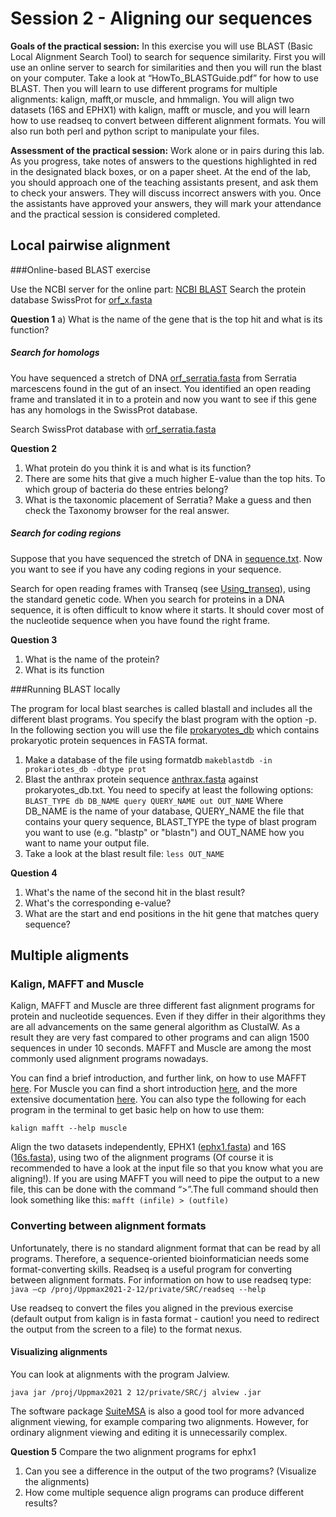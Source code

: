 
# Session 2 - Aligning our sequences 

**Goals of the practical session:** In this exercise you will use BLAST (Basic Local Alignment Search Tool) to search for sequence similarity. First you will use an online server to search for similarities and then you will run the blast on your computer. Take a look at “HowTo_BLASTGuide.pdf” for how to use BLAST. Then you will learn to use different programs for multiple alignments: kalign, mafft,or muscle, and hmmalign. You will align two datasets (16S and EPHX1) with kalign, mafft or muscle, and you will learn how to use readseq to convert between different alignment formats. You will also run both perl and python script to manipulate your files.

**Assessment of the practical session:** Work alone or in pairs during this lab. As you progress, take notes of answers to the questions highlighted in red in the designated black boxes, or on a paper sheet. At the end of the lab, you should approach one of the teaching assistants present, and ask them to check your answers. They will discuss incorrect answers with you. Once the assistants have approved your answers, they will mark your attendance and the practical session is considered completed.

## Local pairwise alignment
###Online-based BLAST exercise

Use the NCBI server for the online part: [NCBI BLAST](https://blast.ncbi.nlm.nih.gov/Blast.cgi?PROGRAM=blastp&PAGE_TYPE=BlastSearch&LINK_LOC=blasthome)
Search the protein database SwissProt for [orf_x.fasta](DATA/Lab2/orf_x.fasta)

**Question 1**
a) What is the name of the gene that is the top hit and what is its function?

##### Search for homologs

You have sequenced a stretch of DNA [orf_serratia.fasta](DATA/Lab2/orf_serratia.fasta) from Serratia marcescens found in the gut of an insect. You identified an open reading frame and translated it in to a protein and now you want to see if this gene has any homologs in the SwissProt database.

Search SwissProt database with [orf_serratia.fasta](DATA/Lab2/orf_serratia.fasta)

**Question 2**
1. What protein do you think it is and what is its function?
2. There are some hits that give a much higher E-value than the top hits. To which group of bacteria do these entries belong?
3. What is the taxonomic placement of Serratia? Make a guess and then check the Taxonomy
browser for the real answer.

##### Search for coding regions

Suppose that you have sequenced the stretch of DNA in [sequence.txt](DATA/Lab2/sequence.txt). Now you want to see if you have any coding regions in your sequence.

Search for open reading frames with Transeq (see [Using_transeq](extra/Using_transeq.md)), using the standard genetic code. When you search for proteins in a DNA sequence, it is often difficult to know where it starts. It should cover most of the nucleotide sequence when you have found the right frame.

**Question 3**
1. What is the name of the protein?
2. What is its function

###Running BLAST locally

The program for local blast searches is called blastall and includes all the different blast programs. You specify the blast program with the option -p. In the following section you will use the file [prokaryotes_db](DATA/Lab2/prokariotes_db) which contains prokaryotic protein sequences in FASTA format.


1. Make a database of the file using formatdb
`makeblastdb -in prokariotes_db -dbtype prot`
2. Blast the anthrax protein sequence [anthrax.fasta](DATA/Lab2/anthrax.fasta) against prokaryotes_db.txt. You need to specify at least the following options:
`BLAST_TYPE db DB_NAME query QUERY_NAME out OUT_NAME`
   Where DB_NAME is the name of your database, QUERY_NAME the file that
contains your query sequence, BLAST_TYPE the type of blast program you
want to use (e.g. "blastp" or "blastn") and OUT_NAME how you want to
name your output file.
3. Take a look at the blast result file:
`less OUT_NAME`

**Question 4**

1. What's the name of the second hit in the blast result?
2. What's the corresponding e-value?
3. What are the start and end positions in the hit gene that matches query sequence?


## Multiple aligments 
### Kalign, MAFFT and Muscle

Kalign, MAFFT and Muscle are three different fast alignment programs for protein and nucleotide sequences. Even if they differ in their algorithms they are all advancements on the same general algorithm as ClustalW. As a result they are very fast compared to other programs and can align 1500 sequences in under 10 seconds. MAFFT and Muscle are among the most commonly used alignment programs nowadays.

You can find a brief introduction, and further link, on how to use MAFFT [here](https://mafft.cbrc.jp/alignment/software/). For Muscle you can find a short introduction [here](http://www.drive5.com/muscle/manual/basic_alignment.html), and the more extensive documentation [here](http://www.drive5.com/muscle/manual/). You can also type the following for each program in the terminal to get basic help on how to use them:

`kalign
mafft --help
muscle`

Align the two datasets independently, EPHX1 ([ephx1.fasta](DATA/Lab2/ephx1.fasta)) and 16S ([16s.fasta](DATA/Lab2/16s.fasta)), using two of the alignment programs (Of course it is recommended to have a look at the input file so that you know what you are aligning!). If you are using MAFFT you will need to pipe the output to a new file, this
can be done with the command “>”.The full command should then look something like this:
`mafft (infile) > (outfile)`

### Converting between alignment formats
Unfortunately, there is no standard alignment format that can be read by all programs. Therefore, a sequence-oriented bioinformatician needs some format-converting skills. Readseq is a useful program for converting between alignment formats. For information on how to use readseq type:
`java –cp /proj/Uppmax2021-2-12/private/SRC/readseq --help`

Use readseq to convert the files you aligned in the previous exercise (default output from kalign is in fasta format - caution! you need to redirect the output from the screen to a file) to the format nexus.

#### Visualizing alignments
You can look at alignments with the program Jalview.

`java jar /proj/Uppmax2021 2 12/private/SRC/j alview .jar`

The software package [SuiteMSA](http://bioinfolab.unl.edu/~canderson/SuiteMSA/) is also a good tool for more advanced alignment viewing, for example comparing two alignments. However, for ordinary alignment viewing and editing it is unnecessarily complex.

**Question 5** 
Compare the two alignment programs for ephx1
1. Can you see a difference in the output of the two programs? (Visualize the alignments)
2. How come multiple sequence align programs can produce different results?


